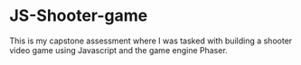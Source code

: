 # JS-Shooter-game
This is my capstone assessment where I was tasked with building a shooter video game using Javascript and the game engine Phaser.
